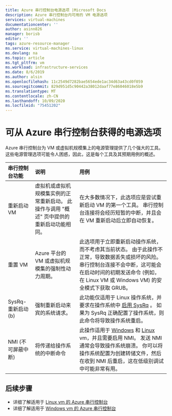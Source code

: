 ```yaml
---
title: Azure 串行控制台电源选项 |Microsoft Docs
description: Azure 串行控制台内可用的 VM 电源选项
services: virtual-machines
documentationcenter: ''
author: asinn826
manager: borisb
editor: ''
tags: azure-resource-manager
ms.service: virtual-machines-linux
ms.devlang: na
ms.topic: article
ms.tgt_pltfrm: vm
ms.workload: infrastructure-services
ms.date: 8/6/2019
ms.author: alsin
ms.openlocfilehash: 11c2549d7282bae5654ede1ac34d63a43cd0f059
ms.sourcegitcommit: 829d951d5c90442a38012daaf77e86046018e5b9
ms.translationtype: MT
ms.contentlocale: zh-CN
ms.lasthandoff: 10/09/2020
ms.locfileid: "75451202"
---
```

# <a name="power-options-available-from-the-azure-serial-console"></a>可从 Azure 串行控制台获得的电源选项

Azure 串行控制台为 VM 或虚拟机规模集上的电源管理提供了几个强大的工具。 这些电源管理选项可能令人困惑，因此，这是每个工具及其预期用例的概述。

串行控制台功能 | 说明 | 用例
:----------------------|:------------|:---------
重新启动 VM | 虚拟机或虚拟机规模集实例的正常重新启动。 此操作与调用 "概述" 页中提供的重新启动功能相同。 | 在大多数情况下，此选项应是尝试重新启动 VM 的第一个工具。 串行控制台连接将会经历短暂的中断，并且会在 VM 重新启动后立即自动恢复。
重置 VM | Azure 平台的 VM 或虚拟机规模集的强制性动力周期。 | 此选项用于立即重新启动操作系统，而不考虑其当前状态。 由于此操作不正常，导致数据丢失或损坏的风险。 串行控制台连接不会中断，这可能会在启动时间的初期发送命令 (例如，在 Linux VM 或 Windows VM) 的安全模式下获取 GRUB。
SysRq-重新启动 (b)  | 强制重新启动来宾的系统请求。 | 此功能仅适用于 Linux 操作系统，并要求在操作系统中 [启用 SysRq](./serial-console-nmi-sysrq.md#system-request-sysrq) 。 如果为 SysRq 正确配置了操作系统，则此命令将导致操作系统重启。
NMI (不可屏蔽中断)  | 将传递给操作系统的中断命令 | 此操作适用于 [Windows](./serial-console-windows.md#use-the-serial-console-for-nmi-calls) 和 [Linux](./serial-console-nmi-sysrq.md#non-maskable-interrupt-nmi) vm，并且需要启用 NMI。 发送 NMI 通常会导致操作系统崩溃。 你可以将操作系统配置为创建转储文件，然后在收到 NMI 后重启，这在低级别调试中可能非常有用。

## <a name="next-steps"></a>后续步骤
* 详细了解适用于 [Linux vm 的 Azure 串行控制台](./serial-console-linux.md)
* 详细了解适用于 [Windows vm 的 Azure 串行控制台](./serial-console-windows.md)